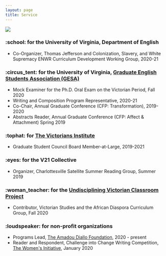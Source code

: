 ```yaml
---
layout: page
title: Service
---
```

<img src ="https://user-images.githubusercontent.com/45428531/100495404-7c0b7080-3119-11eb-8670-5ee7297970cf.jpg">
<h3>:school:	for the University of Virginia, Department of English</h3>
<ul>
<li> Co-Organizer, Thomas Jefferson and Colonization, Slavery, and White Supremacy ENWR Curriculum Development Working Group, 2020-21</li>
</ul>

<h3>:circus_tent:	for the University of Virginia, <a href="http://gesa.engl.virginia.edu/">Graduate English Students Association (GESA)</a></h3>
<ul>
<li>Mock Examiner for the Ph.D. Oral Exam on the Victorian Period, Fall 2020</li>
<li>Writing and Composition Program Representative, 2020-21</li>
<li>Co-Chair, Annual Graduate Conference (CFP: Transformation), 2019-2020</li>
<li>Abstracts Reader, Annual Graduate Conference (CFP: Affect & Attachment) Spring 2019</li> 
</ul>

<h3>:tophat:	for <a href="https://victoriansinstitute.org/">The Victorians Institute</a></h3>
<ul>
<li> Graduate Student Council Board Member-at-Large, 2019-2021</li>
</ul>

<h3>:eyes:	for the V21 Collective</h3>
<ul>
<li>Organizer, Charlottesville Satellite Summer Reading Group, Summer 2019</li>
</ul>

<h3>:woman_teacher:	for the <a href="https://undiscipliningvc.org/">Undisciplining Victorian Classroom Project</a></h3>
<ul>
<li>Contributor, Victorian Studies and the African Diaspora Curriculum Group, Fall 2020</li>
</ul>

<h3>:loudspeaker:	for non-profit organizations</h3>
<ul>
<li>Programs Lead, <a href="https://www.amadoudiallo.org/"> The Amadou Diallo Foundation</a>, 2020 - present</li>
<li>Reader and Respondent, Challenge into Change Writing Competition, <a href="https://thewomensinitiative.org/">The Women's Initiative</a>, January 2020</li>
</ul>

